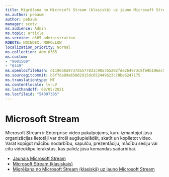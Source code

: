 ```yaml
---
title: Migrēšana no Microsoft Stream (klasiskā) uz jauno Microsoft Stream
ms.author: pebaum
author: pebaum
manager: scotv
ms.audience: Admin
ms.topic: article
ms.service: o365-administration
ROBOTS: NOINDEX, NOFOLLOW
localization_priority: Normal
ms.collection: Adm_O365
ms.custom:
- "9001509"
- "6449"
ms.openlocfilehash: d1196b0a9737da577833c90a7b5202fde264973c8fe9b196ec55d595315d2a20
ms.sourcegitcommit: b5f7da89a650d2915dc652449623c78be6247175
ms.translationtype: MT
ms.contentlocale: lv-LV
ms.lasthandoff: 08/05/2021
ms.locfileid: "54097385"
---
```

# <a name="microsoft-stream"></a>Microsoft Stream

Microsoft Stream ir Enterprise video pakalpojums, kuru izmantojot jūsu organizācijas lietotāji var droši augšupielādēt, skatīt un koplietot video. Varat kopīgot mācību nodarbību, sapulču, prezentāciju, mācību sesiju vai citu videoklipu ierakstus, kas palīdz jūsu komandas sadarbībai.  

- [Jaunais Microsoft Stream](https://docs.microsoft.com/stream/new-stream)
- [Microsoft Stream (klasiskais)](https://docs.microsoft.com/stream/overview)
- [Migrēšana no Microsoft Stream (klasiskā) uz jauno Microsoft Stream](https://docs.microsoft.com/stream/classic-migration)
